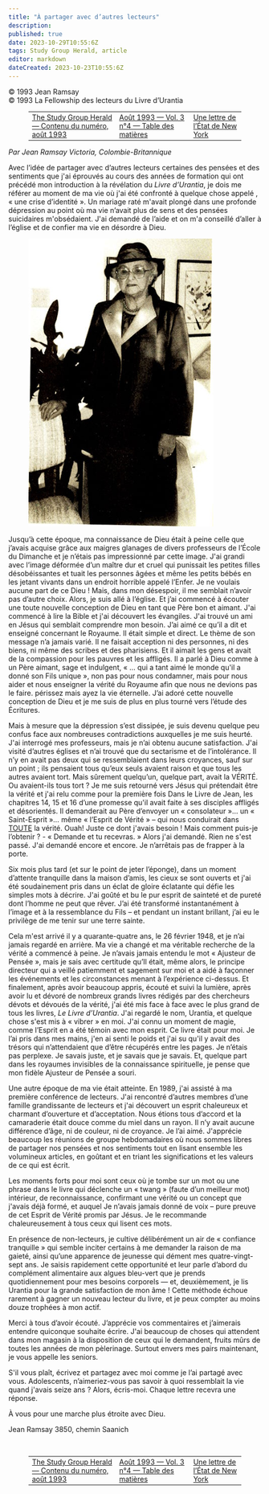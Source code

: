 ```yaml
---
title: "À partager avec d’autres lecteurs"
description: 
published: true
date: 2023-10-29T10:55:6Z
tags: Study Group Herald, article
editor: markdown
dateCreated: 2023-10-23T10:55:6Z
---
```


<p class="v-card v-sheet theme--light grey lighten-3 px-2">© 1993 Jean Ramsay<br>© 1993 La Fellowship des lecteurs du Livre d’Urantia</p>
<figure class="table chapter-navigator">
  <table>
    <tbody>
      <tr>
        <td>
        <a href="/fr/article/Study_Group_Herald/Issue_Content_1993_08">
          <span class="mdi mdi-arrow-left-drop-circle"></span><span class="pl-2">The Study Group Herald — Contenu du numéro, août 1993</span>
        </a>
        </td>
        <td>
        <a href="/fr/index/articles_study_group_herald#août-1993-vol-3-n°4">
          <span class="mdi mdi-book-open-variant"></span><span class="pl-2">Août 1993 — Vol. 3 n°4 — Table des matières</span>
        </a>
        </td>
        <td>
        <a href="/fr/article/Ruth_L_Czankus/A_Letter_from_New_York_State">
          <span class="pr-2">Une lettre de l’État de New York</span><span class="mdi mdi-arrow-right-drop-circle"></span>
        </a>
        </td>
      </tr>
    </tbody>
  </table>
</figure>



_Par Jean Ramsay_
_Victoria, Colombie-Britannique_

Avec l’idée de partager avec d’autres lecteurs certaines des pensées et des sentiments que j'ai éprouvés au cours des années de formation qui ont précédé mon introduction à la révélation du _Livre d’Urantia_, je dois me référer au moment de ma vie où j'ai été confronté à quelque chose appelé , « une crise d’identité ». Un mariage raté m'avait plongé dans une profonde dépression au point où ma vie n’avait plus de sens et des pensées suicidaires m'obsédaient. J'ai demandé de l’aide et on m'a conseillé d’aller à l’église et de confier ma vie en désordre à Dieu.

<figure id="Figure_1" class="image urantiapedia image-style-align-right">
<img src="/image/article/Study_Group_Herald/Jean_Ramsay.jpg">
</figure>

Jusqu’à cette époque, ma connaissance de Dieu était à peine celle que j’avais acquise grâce aux maigres glanages de divers professeurs de l’École du Dimanche et je n’étais pas impressionné par cette image. J'ai grandi avec l’image déformée d’un maître dur et cruel qui punissait les petites filles désobéissantes et tuait les personnes âgées et même les petits bébés en les jetant vivants dans un endroit horrible appelé l’Enfer. Je ne voulais aucune part de ce Dieu ! Mais, dans mon désespoir, il me semblait n’avoir pas d’autre choix. Alors, je suis allé à l’église. Et j’ai commencé à écouter une toute nouvelle conception de Dieu en tant que Père bon et aimant. J'ai commencé à lire la Bible et j'ai découvert les évangiles. J'ai trouvé un ami en Jésus qui semblait comprendre mon besoin. J’ai aimé ce qu’il a dit et enseigné concernant le Royaume. Il était simple et direct. Le thème de son message n’a jamais varié. Il ne faisait acception ni des personnes, ni des biens, ni même des scribes et des pharisiens. Et il aimait les gens et avait de la compassion pour les pauvres et les affligés. Il a parlé à Dieu comme à un Père aimant, sage et indulgent, « ... qui a tant aimé le monde qu'il a donné son Fils unique », non pas pour nous condamner, mais pour nous aider et nous enseigner la vérité du Royaume afin que nous ne devions pas le faire. périssez mais ayez la vie éternelle. J’ai adoré cette nouvelle conception de Dieu et je me suis de plus en plus tourné vers l’étude des Écritures.

Mais à mesure que la dépression s’est dissipée, je suis devenu quelque peu confus face aux nombreuses contradictions auxquelles je me suis heurté. J'ai interrogé mes professeurs, mais je n’ai obtenu aucune satisfaction. J'ai visité d’autres églises et n’ai trouvé que du sectarisme et de l’intolérance. Il n’y en avait pas deux qui se ressemblaient dans leurs croyances, sauf sur un point ; ils pensaient tous qu’eux seuls avaient raison et que tous les autres avaient tort. Mais sûrement quelqu’un, quelque part, avait la VÉRITÉ. Ou avaient-ils tous tort ? Je me suis retourné vers Jésus qui prétendait être la vérité et j'ai relu comme pour la première fois Dans le Livre de Jean, les chapitres 14, 15 et 16 d’une promesse qu'il avait faite à ses disciples affligés et désorientés. Il demanderait au Père d’envoyer un « consolateur »… un « Saint-Esprit »… même « l’Esprit de Vérité » – qui nous conduirait dans <ins>TOUTE</ins> la vérité. Ouah! Juste ce dont j'avais besoin ! Mais comment puis-je l’obtenir ? - « Demande et tu recevras. » Alors j'ai demandé. Rien ne s'est passé. J'ai demandé encore et encore. Je n’arrêtais pas de frapper à la porte.

Six mois plus tard (et sur le point de jeter l’éponge), dans un moment d’attente tranquille dans la maison d’amis, les cieux se sont ouverts et j'ai été soudainement pris dans un éclat de gloire éclatante qui défie les simples mots à décrire. J'ai goûté et bu le pur esprit de sainteté et de pureté dont l’homme ne peut que rêver. J’ai été transformé instantanément à l’image et à la ressemblance du Fils – et pendant un instant brillant, j’ai eu le privilège de me tenir sur une terre sainte.

Cela m'est arrivé il y a quarante-quatre ans, le 26 février 1948, et je n’ai jamais regardé en arrière. Ma vie a changé et ma véritable recherche de la vérité a commencé à peine. Je n’avais jamais entendu le mot « Ajusteur de Pensée », mais je sais avec certitude qu’Il était, même alors, le principe directeur qui a veillé patiemment et sagement sur moi et a aidé à façonner les événements et les circonstances menant à l’expérience ci-dessus. Et finalement, après avoir beaucoup appris, écouté et suivi la lumière, après avoir lu et dévoré de nombreux grands livres rédigés par des chercheurs dévots et dévoués de la vérité, j'ai été mis face à face avec le plus grand de tous les livres, _Le Livre d’Urantia_. J'ai regardé le nom, Urantia, et quelque chose s'est mis à « vibrer » en moi. J'ai connu un moment de magie, comme l’Esprit en a été témoin avec mon esprit. Ce livre était pour moi. Je l’ai pris dans mes mains, j'en ai senti le poids et j'ai su qu'il y avait des trésors qui n’attendaient que d’être récupérés entre les pages. Je n’étais pas perplexe. Je savais juste, et je savais que je savais. Et, quelque part dans les royaumes invisibles de la connaissance spirituelle, je pense que mon fidèle Ajusteur de Pensée a souri.

Une autre époque de ma vie était atteinte. En 1989, j'ai assisté à ma première conférence de lecteurs. J'ai rencontré d’autres membres d’une famille grandissante de lecteurs et j'ai découvert un esprit chaleureux et charmant d’ouverture et d’acceptation. Nous étions tous d’accord et la camaraderie était douce comme du miel dans un rayon. Il n’y avait aucune différence d’âge, ni de couleur, ni de croyance. Je l’ai aimé. J'apprécie beaucoup les réunions de groupe hebdomadaires où nous sommes libres de partager nos pensées et nos sentiments tout en lisant ensemble les volumineux articles, en goûtant et en triant les significations et les valeurs de ce qui est écrit.

Les moments forts pour moi sont ceux où je tombe sur un mot ou une phrase dans le livre qui déclenche un « twang » (faute d’un meilleur mot) intérieur, de reconnaissance, confirmant une vérité ou un concept que j'avais déjà formé, et auquel Je n’avais jamais donné de voix – pure preuve de cet Esprit de Vérité promis par Jésus. Je le recommande chaleureusement à tous ceux qui lisent ces mots.

En présence de non-lecteurs, je cultive délibérément un air de « confiance tranquille » qui semble inciter certains à me demander la raison de ma gaieté, ainsi qu’une apparence de jeunesse qui dément mes quatre-vingt-sept ans. Je saisis rapidement cette opportunité et leur parle d’abord du complément alimentaire aux algues bleu-vert que je prends quotidiennement pour mes besoins corporels — et, deuxièmement, je lis Urantia pour la grande satisfaction de mon âme ! Cette méthode échoue rarement à gagner un nouveau lecteur du livre, et je peux compter au moins douze trophées à mon actif.

Merci à tous d’avoir écouté. J’apprécie vos commentaires et j’aimerais entendre quiconque souhaite écrire. J'ai beaucoup de choses qui attendent dans mon magasin à la disposition de ceux qui le demandent, fruits mûrs de toutes les années de mon pèlerinage. Surtout envers mes pairs maintenant, je vous appelle les seniors.

S'il vous plaît, écrivez et partagez avec moi comme je l’ai partagé avec vous. Adolescents, n’aimeriez-vous pas savoir à quoi ressemblait la vie quand j'avais seize ans ? Alors, écris-moi. Chaque lettre recevra une réponse.

À vous pour une marche plus étroite avec Dieu.

Jean Ramsay 
3850, chemin Saanich

<br style="clear:both;"/>



<figure class="table chapter-navigator">
  <table>
    <tbody>
      <tr>
        <td>
        <a href="/fr/article/Study_Group_Herald/Issue_Content_1993_08">
          <span class="mdi mdi-arrow-left-drop-circle"></span><span class="pl-2">The Study Group Herald — Contenu du numéro, août 1993</span>
        </a>
        </td>
        <td>
        <a href="/fr/index/articles_study_group_herald#août-1993-vol-3-n°4">
          <span class="mdi mdi-book-open-variant"></span><span class="pl-2">Août 1993 — Vol. 3 n°4 — Table des matières</span>
        </a>
        </td>
        <td>
        <a href="/fr/article/Ruth_L_Czankus/A_Letter_from_New_York_State">
          <span class="pr-2">Une lettre de l’État de New York</span><span class="mdi mdi-arrow-right-drop-circle"></span>
        </a>
        </td>
      </tr>
    </tbody>
  </table>
</figure>

